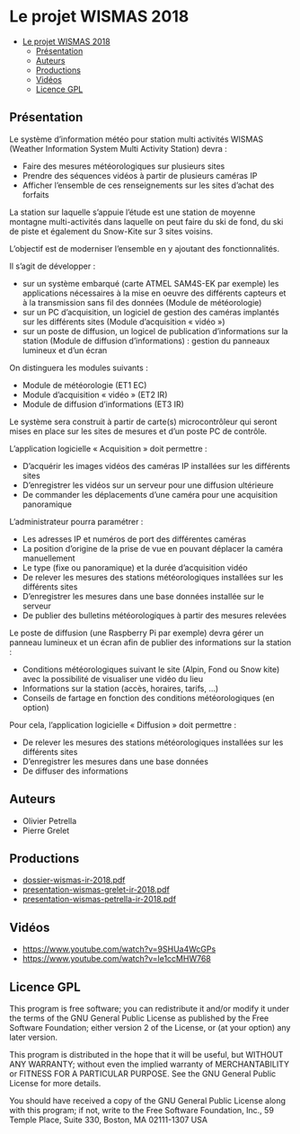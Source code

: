 # Le projet WISMAS 2018

- [Le projet WISMAS 2018](#le-projet-wismas-2018)
  - [Présentation](#présentation)
  - [Auteurs](#auteurs)
  - [Productions](#productions)
  - [Vidéos](#vidéos)
  - [Licence GPL](#licence-gpl)

## Présentation

Le système d’information météo pour station multi activités WISMAS (Weather Information System Multi Activity Station) devra :

- Faire des mesures météorologiques sur plusieurs sites
- Prendre des séquences vidéos à partir de plusieurs caméras IP
- Afficher l’ensemble de ces renseignements sur les sites d’achat des forfaits

La station sur laquelle s’appuie l’étude est une station de moyenne montagne multi-activités dans laquelle on peut faire du ski de fond, du ski de piste et également du Snow-Kite sur 3 sites voisins.

L’objectif est de moderniser l’ensemble en y ajoutant des fonctionnalités.

Il s’agit de développer :

- sur un système embarqué (carte ATMEL SAM4S-EK par exemple) les applications nécessaires à la mise en oeuvre des différents capteurs et à la transmission sans fil des données (Module de météorologie)
- sur un PC d’acquisition, un logiciel de gestion des caméras implantés sur les différents sites (Module d’acquisition « vidéo »)
- sur un poste de diffusion, un logicel de publication d’informations sur la station (Module de diffusion d’informations) : gestion du panneaux lumineux et d’un écran

On distinguera les modules suivants :

- Module de météorologie (ET1 EC)
- Module d’acquisition « vidéo » (ET2 IR)
- Module de diffusion d’informations (ET3 IR)

Le système sera construit à partir de carte(s) microcontrôleur qui seront mises en place sur les sites de mesures et d’un poste PC de contrôle.

L’application logicielle « Acquisition » doit permettre :

- D’acquérir les images vidéos des caméras IP installées sur les différents sites
- D’enregistrer les vidéos sur un serveur pour une diffusion ultérieure
- De commander les déplacements d’une caméra pour une acquisition panoramique

L’administrateur pourra paramétrer :

- Les adresses IP et numéros de port des différentes caméras
- La position d’origine de la prise de vue en pouvant déplacer la caméra manuellement
- Le type (fixe ou panoramique) et la durée d’acquisition vidéo
- De relever les mesures des stations météorologiques installées sur les différents sites
- D’enregistrer les mesures dans une base données installée sur le serveur
- De publier des bulletins météorologiques à partir des mesures relevées

Le poste de diffusion (une Raspberry Pi par exemple) devra gérer un panneau lumineux et un écran afin de publier des informations sur la station :

- Conditions météorologiques suivant le site (Alpin, Fond ou Snow kite) avec la possibilité de visualiser une vidéo du lieu
- Informations sur la station (accès, horaires, tarifs, …)
- Conseils de fartage en fonction des conditions météorologiques (en option)

Pour cela, l’application logicielle « Diffusion » doit permettre :

- De relever les mesures des stations météorologiques installées sur les différents sites
- D’enregistrer les mesures dans une base données
- De diffuser des informations

## Auteurs

- Olivier Petrella
- Pierre Grelet

## Productions

- [dossier-wismas-ir-2018.pdf](dossier-wismas-ir-2018.pdf)
- [presentation-wismas-grelet-ir-2018.pdf](presentation-wismas-grelet-ir-2018.pdf)
- [presentation-wismas-petrella-ir-2018.pdf](presentation-wismas-petrella-ir-2018.pdf)

## Vidéos

- https://www.youtube.com/watch?v=9SHUa4WcGPs
- https://www.youtube.com/watch?v=le1ccMHW768

## Licence GPL

This program is free software; you can redistribute it and/or modify
it under the terms of the GNU General Public License as published by
the Free Software Foundation; either version 2 of the License, or
(at your option) any later version.

This program is distributed in the hope that it will be useful,
but WITHOUT ANY WARRANTY; without even the implied warranty of
MERCHANTABILITY or FITNESS FOR A PARTICULAR PURPOSE. See the
GNU General Public License for more details.

You should have received a copy of the GNU General Public License
along with this program; if not, write to the Free Software
Foundation, Inc., 59 Temple Place, Suite 330, Boston, MA 02111-1307 USA
